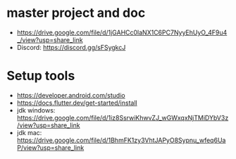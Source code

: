 # master project and doc

- https://drive.google.com/file/d/1jGAHCc0laNX1C6PC7NyyEhUyO_4F9u4_/view?usp=share_link
- Discord: https://discord.gg/sFSygkcJ

# Setup tools

- https://developer.android.com/studio
- https://docs.flutter.dev/get-started/install
- jdk windows: https://drive.google.com/file/d/1iz8SsrwiKhwvZJ_wGWxqxNjTMiDYbV3z/view?usp=share_link
- jdk mac: https://drive.google.com/file/d/1BhmFK1zy3VhtJAPyO8Sypnu_wfeq6UaP/view?usp=share_link